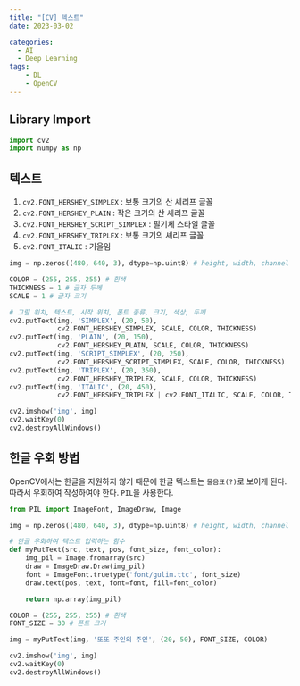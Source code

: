 ```yaml
---
title: "[CV] 텍스트"
date: 2023-03-02

categories:
  - AI
  - Deep Learning
tags:
    - DL
    - OpenCV
---
```


## Library Import
```python
import cv2
import numpy as np
```

## 텍스트

1. `cv2.FONT_HERSHEY_SIMPLEX` : 보통 크기의 산 셰리프 글꼴
2. `cv2.FONT_HERSHEY_PLAIN` : 작은 크기의 산 셰리프 글꼴
3. `cv2.FONT_HERSHEY_SCRIPT_SIMPLEX` : 필기체 스타일 글꼴
4. `cv2.FONT_HERSHEY_TRIPLEX` : 보통 크기의 셰리프 글꼴
5. `cv2.FONT_ITALIC` : 기울임


```python
img = np.zeros((480, 640, 3), dtype=np.uint8) # height, width, channel

COLOR = (255, 255, 255) # 흰색
THICKNESS = 1 # 글자 두께
SCALE = 1 # 글자 크기

# 그릴 위치, 텍스트, 시작 위치, 폰트 종류, 크기, 색상, 두께
cv2.putText(img, 'SIMPLEX', (20, 50),
            cv2.FONT_HERSHEY_SIMPLEX, SCALE, COLOR, THICKNESS)
cv2.putText(img, 'PLAIN', (20, 150),
            cv2.FONT_HERSHEY_PLAIN, SCALE, COLOR, THICKNESS)
cv2.putText(img, 'SCRIPT_SIMPLEX', (20, 250),
            cv2.FONT_HERSHEY_SCRIPT_SIMPLEX, SCALE, COLOR, THICKNESS)
cv2.putText(img, 'TRIPLEX', (20, 350),
            cv2.FONT_HERSHEY_TRIPLEX, SCALE, COLOR, THICKNESS)
cv2.putText(img, 'ITALIC', (20, 450),
            cv2.FONT_HERSHEY_TRIPLEX | cv2.FONT_ITALIC, SCALE, COLOR, THICKNESS)

cv2.imshow('img', img)
cv2.waitKey(0)
cv2.destroyAllWindows()
```

## 한글 우회 방법
OpenCV에서는 한글을 지원하지 않기 때문에 한글 텍스트는 `물음표(?)`로 보이게 된다. 따라서 우회하여 작성하여야 한다. `PIL`을 사용한다.


```python
from PIL import ImageFont, ImageDraw, Image

img = np.zeros((480, 640, 3), dtype=np.uint8) # height, width, channel

# 한글 우회하여 텍스트 입력하는 함수
def myPutText(src, text, pos, font_size, font_color):
    img_pil = Image.fromarray(src)
    draw = ImageDraw.Draw(img_pil)
    font = ImageFont.truetype('font/gulim.ttc', font_size)
    draw.text(pos, text, font=font, fill=font_color)

    return np.array(img_pil)

COLOR = (255, 255, 255) # 흰색
FONT_SIZE = 30 # 폰트 크기

img = myPutText(img, '또또 주인의 주인', (20, 50), FONT_SIZE, COLOR)

cv2.imshow('img', img)
cv2.waitKey(0)
cv2.destroyAllWindows()
```
